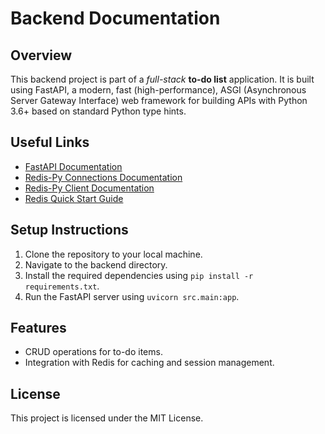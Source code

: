 # Backend Documentation

## Overview
This backend project is part of a *full-stack* **to-do list** application. It is built using FastAPI, a modern, fast (high-performance), ASGI (Asynchronous Server Gateway Interface) web framework for building APIs with Python 3.6+ based on standard Python type hints.

## Useful Links
- [FastAPI Documentation](https://fastapi.tiangolo.com/)
- [Redis-Py Connections Documentation](https://redis-py.readthedocs.io/en/stable/connections.html#id1)
- [Redis-Py Client Documentation](https://redis.io/docs/latest/develop/connect/clients/python/redis-py/)
- [Redis Quick Start Guide](https://redis.io/learn/howtos/quick-start)

## Setup Instructions
1. Clone the repository to your local machine.
2. Navigate to the backend directory.
3. Install the required dependencies using `pip install -r requirements.txt`.
4. Run the FastAPI server using `uvicorn src.main:app`.

## Features
<!-- - User authentication and authorization. -->
- CRUD operations for to-do items.
- Integration with Redis for caching and session management.

## License
This project is licensed under the MIT License.